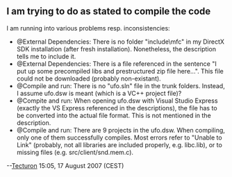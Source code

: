 ## I am trying to do as stated to compile the code

I am running into various problems resp. inconsistencies:

- @External Dependencies: There is no folder "include\mfc" in my DirectX
  SDK installation (after fresh installation). Nonetheless, the
  description tells me to include it.
- @External Dependencies: There is a file referenced in the sentence "I
  put up some precompiled libs and prestructured zip file here...". This
  file could not be downloaded (probably non-existant).
- @Compile and run: There is no "ufo.sln" file in the trunk folders.
  Instead, I assume ufo.dsw is meant (which is a VC++ project file)?
- @Compite and run: When opening ufo.dsw with Visual Studio Express
  (exactly the VS Express referenced in the descriptions), the file has
  to be converted into the actual file format. This is not mentioned in
  the description.
- @Compile and run: There are 9 projects in the ufo.dsw. When compiling,
  only one of them successfully compiles. Most errors refer to "Unable
  to Link" (probably, not all libraries are included properly, e.g.
  libc.lib), or to missing files (e.g. src/client/snd.mem.c).

--[Tecturon](User:Tecturon "wikilink") 15:05, 17 August 2007 (CEST)